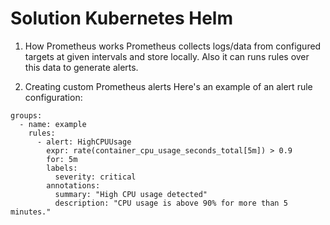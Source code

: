 # Solution Kubernetes Helm

1. How Prometheus works
   Prometheus collects logs/data from configured targets at given intervals and store locally. Also it can runs rules over this data to generate alerts.

2. Creating custom Prometheus alerts
   Here's an example of an alert rule configuration:

```
groups:
  - name: example
    rules:
      - alert: HighCPUUsage
        expr: rate(container_cpu_usage_seconds_total[5m]) > 0.9
        for: 5m
        labels:
          severity: critical
        annotations:
          summary: "High CPU usage detected"
          description: "CPU usage is above 90% for more than 5 minutes."
```

